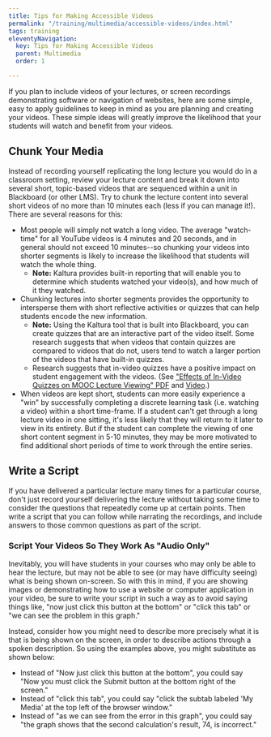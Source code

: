 ```yaml
---
title: Tips for Making Accessible Videos
permalink: "/training/multimedia/accessible-videos/index.html"
tags: training
eleventyNavigation:
  key: Tips for Making Accessible Videos
  parent: Multimedia
  order: 1

---
```

If you plan to include videos of your lectures, or screen recordings demonstrating software or navigation of websites, here are some simple, easy to apply guidelines to keep in mind as you are planning and creating your videos. These simple ideas will greatly improve the likelihood that your students will watch and benefit from your videos.

## Chunk Your Media

Instead of recording yourself replicating the long lecture you would do in a classroom setting, review your lecture content and break it down into several short, topic-based videos that are sequenced within a unit in Blackboard (or other LMS). Try to chunk the lecture content into several short videos of no more than 10 minutes each (less if you can manage it!). There are several reasons for this:

* Most people will simply not watch a long video. The average "watch-time" for all YouTube videos is 4 minutes and 20 seconds, and in general should not exceed 10 minutes--so chunking your videos into shorter segments is likely to increase the likelihood that students will watch the whole thing.
  * **Note:** Kaltura provides built-in reporting that will enable you to determine which students watched your video(s), and how much of it they watched.
* Chunking lectures into shorter segments provides the opportunity to intersperse them with short reflective activities or quizzes that can help students encode the new information.
  * **Note:** Using the Kaltura tool that is built into Blackboard, you can create quizzes that are an interactive part of the video itself. Some research suggests that when videos that contain quizzes are compared to videos that do not, users tend to watch a larger portion of the videos that have built-in quizzes.
  * Research suggests that in-video quizzes have a positive impact on student engagement with the videos. (See ["Effects of In-Video Quizzes on MOOC Lecture Viewing" PDF](http://learningatscale.acm.org/las2016/wp-content/uploads/2016/05/Kovacs_EffectsofIn-VideoQuizzesonMOOCLectureViewing.pdf) and [Video](https://dl.acm.org/citation.cfm?id=2876041).)
* When videos are kept short, students can more easily experience a "win" by successfully completing a discrete learning task (i.e. watching a video) within a short time-frame. If a student can't get through a long lecture video in one sitting, it's less likely that they will return to it later to view in its entirety. But if the student can complete the viewing of one short content segment in 5-10 minutes, they may be more motivated to find additional short periods of time to work through the entire series.

## Write a Script

If you have delivered a particular lecture many times for a particular course, don't just record yourself delivering the lecture without taking some time to consider the questions that repeatedly come up at certain points. Then write a script that you can follow while narrating the recordings, and include answers to those common questions as part of the script.

### Script Your Videos So They Work As "Audio Only"

Inevitably, you will have students in your courses who may only be able to hear the lecture, but may not be able to see (or may have difficulty seeing) what is being shown on-screen. So with this in mind, if you are showing images or demonstrating how to use a website or computer application in your video, be sure to write your script in such a way as to avoid saying things like, "now just click this button at the bottom" or "click this tab" or "we can see the problem in this graph."

Instead, consider how you might need to describe more precisely what it is that is being shown on the screen, in order to describe actions through a spoken description. So using the examples above, you might substitute as shown below:

* Instead of "Now just click this button at the bottom", you could say "Now you must click the Submit button at the bottom right of the screen."
* Instead of "click this tab", you could say "click the subtab labeled 'My Media' at the top left of the browser window."
* Instead of "as we can see from the error in this graph", you could say "the graph shows that the second calculation's result, 74, is incorrect."